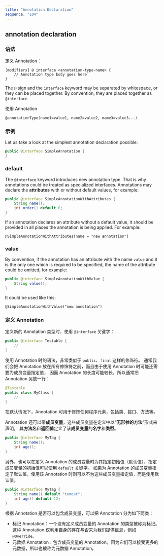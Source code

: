 ```yaml
---
title: "Annotation Declaration"
sequence: "104"
---
```


## annotation declaration

### 语法

定义 Annotation：

```text
[modifiers] @ interface <annotation-type-name> {
    // Annotation type body goes here
}
```

The `@` sign and the `interface` keyword may be separated by whitespace, or they can be placed together.
By convention, they are placed together as `@interface`.

使用 Annotation

```text
@annotationType(name1=value1, name2=value2, name3=value3...)
```

### 示例

Let us take a look at the simplest annotation declaration possible:

```java
public @interface SimpleAnnotation {
}
```

### default

The `@interface` keyword introduces new annotation type.
That is why annotations could be treated as specialized interfaces.
Annotations may declare the **attributes** with or without default values, for example:

```java
public @interface SimpleAnnotationWithAttributes {
    String name();
    int order() default 0;
}
```

If an annotation declares an attribute without a default value,
it should be provided in all places the annotation is being applied.
For example:

```text
@SimpleAnnotationWithAttributes(name = "new annotation")
```

### value

By convention, if the annotation has an attribute with the name `value` and it is the only one
which is required to be specified, the name of the attribute could be omitted, for example:

```java
public @interface SimpleAnnotationWithValue {
    String value();
}
```

It could be used like this:

```text
@SimpleAnnotationWithValue("new annotation")
```

### 定义 Annotation

定义新的 Annotation 类型时，使用 `@interface` 关键字：

```java
public @interface Testable {
    //
}
```

使用 Annotation 时的语法，非常类似于 `public`、`final` 这样的修饰符。
通常我们会把 Annotation 放在所有修饰符之前，而且由于使用 Annotation 时可能还需要为成员变量指定值，
因而 Annotation 的长度可能较长，所以通常把 Annotation 另放一行：

```java
@Testable
public class MyClass {
    //
}
```

在默认情况下，Annotation 可用于修饰任何程序元素，包括类、接口、方法等。

Annotation 还可以带**成员变量**，这些成员变量在定义中以“**无形参的方法**”形式来声明，
其**方法名**和**返回值**定义了该**成员变量**的**名字**和**类型**。

```java
public @interface MyTag {
    String name();
    int age();
}
```

另外，也可以在定义 Annotation 的成员变量时为其指定初始值（默认值），指定成员变量的初始值可以使用 `default` 关键字。
如果为 Annotation 的成员变量指定了默认值，使用该 Annotation 时则可以不为这些成员变量指定值，而是使用默认值。

```java
public @interface MyTag {
    String name() default "tomcat";
    int age() default 12;
}
```

根据 Annotation 是否可以包含成员变量，可以把 Annotation 分为如下两类：

- 标记 Annotation：一个没有定义成员变量的 Annotation 的类型被称为标记。这种 Annotation 仅利用自身的存在与否来为我们提供信息，例如 `@Override`。
- 元数据 Annotation：包含成员变量的 Annotation。因为它们可以接受更多的元数据，所以也被称为元数据 Annotation。

